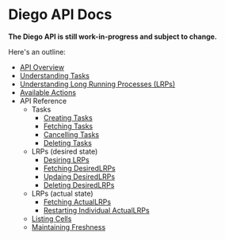 # Diego API Docs

**The Diego API is still work-in-progress and subject to change.**

Here's an outline:

- [API Overview](overview.md)
- [Understanding Tasks](tasks.md)
- [Understanding Long Running Processes (LRPs)](lrps.md)
- [Available Actions](actions.md)
- API Reference
    - Tasks
        - [Creating Tasks](create_tasks.md)
        - [Fetching Tasks](fetch_tasks.md)
        - [Cancelling Tasks](cancel_tasks.md)
        - [Deleting Tasks](delete_tasks.md)
    - LRPs (desired state)
        - [Desiring LRPs](desire_lrps.md)
        - [Fetching DesiredLRPs](fetch_desired_lrps.md)
        - [Updaing DesiredLRPs](update_desired_lrps.md)
        - [Deleting DesiredLRPs](delete_desired_lrps.md)
    - LRPs (actual state)
        - [Fetching ActualLRPs](fetch_actual_lrps.md)
        - [Restarting Individual ActualLRPs](restart_actual_lrps.md)
    - [Listing Cells](list_cells.md)
    - [Maintaining Freshness](maintain_freshness.md)